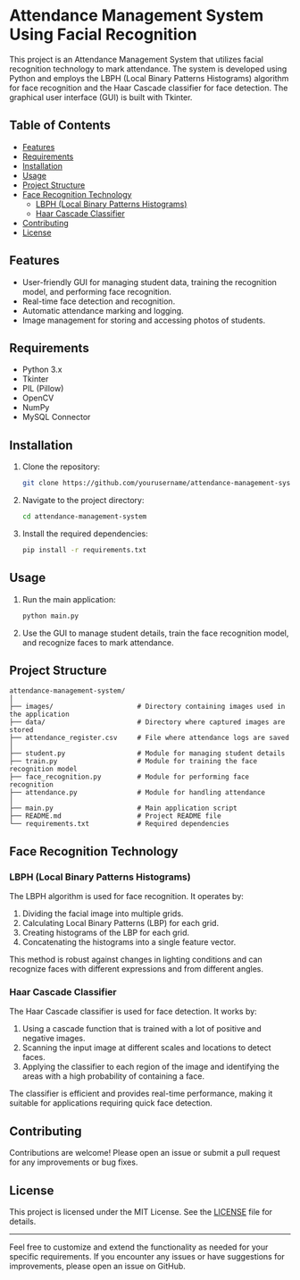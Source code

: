 # Attendance Management System Using Facial Recognition

This project is an Attendance Management System that utilizes facial recognition technology to mark attendance. The system is developed using Python and employs the LBPH (Local Binary Patterns Histograms) algorithm for face recognition and the Haar Cascade classifier for face detection. The graphical user interface (GUI) is built with Tkinter.

## Table of Contents
- [Features](#features)
- [Requirements](#requirements)
- [Installation](#installation)
- [Usage](#usage)
- [Project Structure](#project-structure)
- [Face Recognition Technology](#face-recognition-technology)
  - [LBPH (Local Binary Patterns Histograms)](#lbph-local-binary-patterns-histograms)
  - [Haar Cascade Classifier](#haar-cascade-classifier)
- [Contributing](#contributing)
- [License](#license)

## Features
- User-friendly GUI for managing student data, training the recognition model, and performing face recognition.
- Real-time face detection and recognition.
- Automatic attendance marking and logging.
- Image management for storing and accessing photos of students.

## Requirements
- Python 3.x
- Tkinter
- PIL (Pillow)
- OpenCV
- NumPy
- MySQL Connector

## Installation
1. Clone the repository:
   ```bash
   git clone https://github.com/yourusername/attendance-management-system.git
   ```
2. Navigate to the project directory:
   ```bash
   cd attendance-management-system
   ```
3. Install the required dependencies:
   ```bash
   pip install -r requirements.txt
   ```

## Usage
1. Run the main application:
   ```bash
   python main.py
   ```
2. Use the GUI to manage student details, train the face recognition model, and recognize faces to mark attendance.

## Project Structure
```
attendance-management-system/
│
├── images/                     # Directory containing images used in the application
├── data/                       # Directory where captured images are stored
├── attendance_register.csv     # File where attendance logs are saved
│
├── student.py                  # Module for managing student details
├── train.py                    # Module for training the face recognition model
├── face_recognition.py         # Module for performing face recognition
├── attendance.py               # Module for handling attendance
│
├── main.py                     # Main application script
├── README.md                   # Project README file
└── requirements.txt            # Required dependencies
```

## Face Recognition Technology
### LBPH (Local Binary Patterns Histograms)
The LBPH algorithm is used for face recognition. It operates by:
1. Dividing the facial image into multiple grids.
2. Calculating Local Binary Patterns (LBP) for each grid.
3. Creating histograms of the LBP for each grid.
4. Concatenating the histograms into a single feature vector.

This method is robust against changes in lighting conditions and can recognize faces with different expressions and from different angles.

### Haar Cascade Classifier
The Haar Cascade classifier is used for face detection. It works by:
1. Using a cascade function that is trained with a lot of positive and negative images.
2. Scanning the input image at different scales and locations to detect faces.
3. Applying the classifier to each region of the image and identifying the areas with a high probability of containing a face.

The classifier is efficient and provides real-time performance, making it suitable for applications requiring quick face detection.

## Contributing
Contributions are welcome! Please open an issue or submit a pull request for any improvements or bug fixes.

## License
This project is licensed under the MIT License. See the [LICENSE](LICENSE) file for details.

---

Feel free to customize and extend the functionality as needed for your specific requirements. If you encounter any issues or have suggestions for improvements, please open an issue on GitHub.
